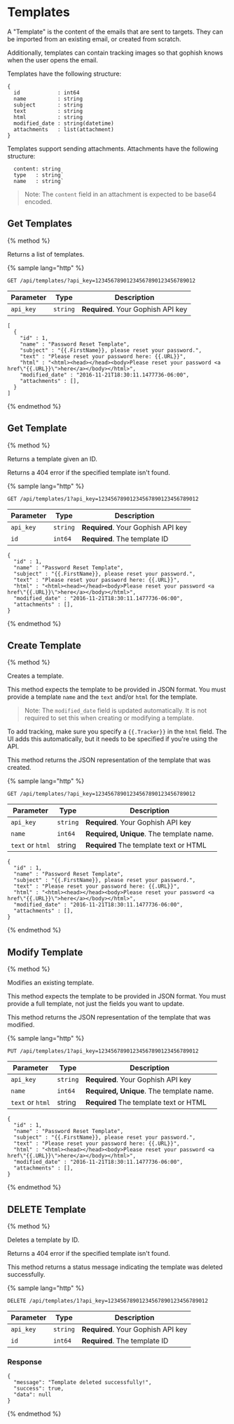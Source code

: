 # Templates

A "Template" is the content of the emails that are sent to targets. They can be imported from an existing email, or created from scratch.

Additionally, templates can contain tracking images so that gophish knows when the user opens the email.

Templates have the following structure:

```
{
  id            : int64
  name          : string
  subject       : string
  text          : string
  html          : string
  modified_date : string(datetime)
  attachments   : list(attachment)
}
```

Templates support sending attachments. Attachments have the following structure:

```
  content: string
  type   : string`
  name   : string`
```

> Note: The `content` field in an attachment is expected to be base64 encoded.

## Get Templates
{% method %}

Returns a list of templates.

{% sample lang="http" %}
```http
GET /api/templates/?api_key=12345678901234567890123456789012
```
| Parameter | Type | Description |
| --------- | ---- | ----------- |
| `api_key` | `string` | **Required**. Your Gophish API key |

```
[
  {
    "id" : 1,
    "name" : "Password Reset Template",
    "subject" : "{{.FirstName}}, please reset your password.",
    "text" : "Please reset your password here: {{.URL}}",
    "html" : "<html><head></head><body>Please reset your password <a href\"{{.URL}}\">here</a></body></html>",
    "modified_date" : "2016-11-21T18:30:11.1477736-06:00",
    "attachments" : [],
  }
]
```
{% endmethod %}

## Get Template
{% method %}

Returns a template given an ID. 

Returns a 404 error if the specified template isn't found.

{% sample lang="http" %}
```http
GET /api/templates/1?api_key=12345678901234567890123456789012
```
| Parameter | Type | Description |
| --------- | ---- | ----------- |
| `api_key` | `string` | **Required**. Your Gophish API key |
| `id`      | `int64`  | **Required**. The template ID      |

```
{
  "id" : 1,
  "name" : "Password Reset Template",
  "subject" : "{{.FirstName}}, please reset your password.",
  "text" : "Please reset your password here: {{.URL}}",
  "html" : "<html><head></head><body>Please reset your password <a href\"{{.URL}}\">here</a></body></html>",
  "modified_date" : "2016-11-21T18:30:11.1477736-06:00",
  "attachments" : [],
}
```
{% endmethod %}

## Create Template
{% method %}

Creates a template.

This method expects the template to be provided in JSON format. You must provide a template `name` and the `text` and/or `html` for the template.

> Note: The `modified_date` field is updated automatically. It is not required to set this when creating or modifying a template.

To add tracking, make sure you specify a `{{.Tracker}}` in the `html` field. The UI adds this automatically, but it needs to be specified if you're using the API.

This method returns the JSON representation of the template that was created.

{% sample lang="http" %}
```http
GET /api/templates/?api_key=12345678901234567890123456789012
```
| Parameter | Type | Description |
| --------- | ---- | ----------- |
| `api_key` | `string` | **Required**. Your Gophish API key |
| `name`      | `int64`  | **Required, Unique**. The template name.|
| `text` or `html` | string | **Required** The template text or HTML |

```
{
  "id" : 1,
  "name" : "Password Reset Template",
  "subject" : "{{.FirstName}}, please reset your password.",
  "text" : "Please reset your password here: {{.URL}}",
  "html" : "<html><head></head><body>Please reset your password <a href\"{{.URL}}\">here</a></body></html>",
  "modified_date" : "2016-11-21T18:30:11.1477736-06:00",
  "attachments" : [],
}
```
{% endmethod %}

## Modify Template
{% method %}

Modifies an existing template.

This method expects the template to be provided in JSON format. You must provide a full template, not just the fields you want to update.

This method returns the JSON representation of the template that was modified.

{% sample lang="http" %}
```http
PUT /api/templates/1?api_key=12345678901234567890123456789012
```
| Parameter | Type | Description |
| --------- | ---- | ----------- |
| `api_key` | `string` | **Required**. Your Gophish API key |
| `name`      | `int64`  | **Required, Unique**. The template name.|
| `text` or `html` | string | **Required** The template text or HTML |

```
{
  "id" : 1,
  "name" : "Password Reset Template",
  "subject" : "{{.FirstName}}, please reset your password.",
  "text" : "Please reset your password here: {{.URL}}",
  "html" : "<html><head></head><body>Please reset your password <a href\"{{.URL}}\">here</a></body></html>",
  "modified_date" : "2016-11-21T18:30:11.1477736-06:00",
  "attachments" : [],
}
```
{% endmethod %}

## DELETE Template
{% method %}

Deletes a template by ID. 

Returns a 404 error if the specified template isn't found.

This method returns a status message indicating the template was deleted successfully.

{% sample lang="http" %}
```http
DELETE /api/templates/1?api_key=12345678901234567890123456789012
```
| Parameter | Type | Description |
| --------- | ---- | ----------- |
| `api_key` | `string` | **Required**. Your Gophish API key |
| `id`      | `int64`  | **Required**. The template ID      |

### Response
```
{
  "message": "Template deleted successfully!",
  "success": true,
  "data": null
}
```
{% endmethod %}


